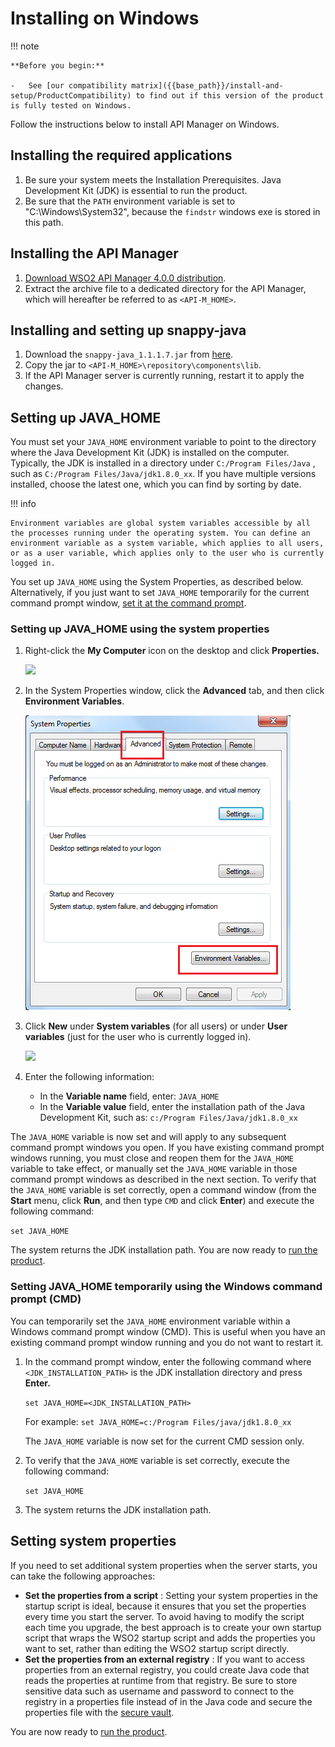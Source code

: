 # Installing on Windows

!!! note

    **Before you begin:**

    -   See [our compatibility matrix]({{base_path}}/install-and-setup/ProductCompatibility) to find out if this version of the product is fully tested on Windows.

Follow the instructions below to install API Manager on Windows.

## Installing the required applications

1.  Be sure your system meets the Installation Prerequisites. Java Development Kit (JDK) is essential to run the product.
2.  Be sure that the `PATH` environment variable is set to "C:\\Windows\\System32", because the `findstr` windows exe is stored in this path.

## Installing the API Manager

1.  [Download WSO2 API Manager 4.0.0 distribution](https://wso2.com/api-management/).
2.  Extract the archive file to a dedicated directory for the API Manager, which will hereafter be referred to as `<API-M_HOME>`.

## Installing and setting up snappy-java

1.  Download the `snappy-java_1.1.1.7.jar` from [here](http://mvnrepository.com/artifact/org.xerial.snappy/snappy-java/1.1.1.7).
2.  Copy the jar to `<API-M_HOME>\repository\components\lib`.
3.  If the API Manager server is currently running, restart it to apply the changes.

## Setting up JAVA\_HOME

You must set your `JAVA_HOME` environment variable to point to the directory where the Java Development Kit (JDK) is installed on the computer. Typically, the JDK is installed in a directory under `C:/Program Files/Java` , such as `C:/Program Files/Java/jdk1.8.0_xx`. If you have multiple versions installed, choose the latest one, which you can find by sorting by date.

!!! info

    Environment variables are global system variables accessible by all the processes running under the operating system. You can define an environment variable as a system variable, which applies to all users, or as a user variable, which applies only to the user who is currently logged in.


You set up `JAVA_HOME` using the System Properties, as described below. Alternatively, if you just want to set `JAVA_HOME` temporarily for the current command prompt window, [set it at the command prompt]({{base_path}}/install-and-setup/installation-guide/installing-the-product/installing-the-binary/installing-on-windows/#setting-java95home-temporarily-using-the-windows-command-prompt-cmd).

### Setting up JAVA\_HOME using the system properties

1.  Right-click the **My Computer** icon on the desktop and click **Properties.**

    ![]({{base_path}}/assets/attachments/thumbnails/26838941/27042151)

2.  In the System Properties window, click the **Advanced** tab, and then click **Environment Variables**.

    ![](../../../../assets/attachments/26838941/27042150.png)

3.  Click **New** under **System variables** (for all users) or under **User variables** (just for the user who is currently logged in).

    ![]({{base_path}}/assets/attachments/thumbnails/26838941/27042154)

4.  Enter the following information:
    -   In the **Variable name** field, enter: `JAVA_HOME`
    -   In the **Variable value** field, enter the installation path of the Java Development Kit, such as: `c:/Program Files/Java/jdk1.8.0_xx           `

The `JAVA_HOME` variable is now set and will apply to any subsequent command prompt windows you open. If you have existing command prompt windows running, you must close and reopen them for the `JAVA_HOME` variable to take effect, or manually set the `JAVA_HOME` variable in those command prompt windows as described in the next section. To verify that the `JAVA_HOME` variable is set correctly, open a command window (from the **Start** menu, click **Run**, and then type `CMD` and click **Enter**) and execute the following command:

`set JAVA_HOME`

The system returns the JDK installation path. You are now ready to [run the product]({{base_path}}/install-and-setup/installation-guide/running-the-product/).

### Setting JAVA\_HOME temporarily using the Windows command prompt (CMD)

You can temporarily set the `JAVA_HOME` environment variable within a Windows command prompt window (CMD). This is useful when you have an existing command prompt window running and you do not want to restart it.

1.  In the command prompt window, enter the following command where `<JDK_INSTALLATION_PATH>` is the JDK installation directory and press **Enter.**

    `set JAVA_HOME=<JDK_INSTALLATION_PATH>`

    For example: `set JAVA_HOME=c:/Program Files/java/jdk1.8.0_xx          `

    The `JAVA_HOME` variable is now set for the current CMD session only.

2.  To verify that the `JAVA_HOME` variable is set correctly, execute the following command:

    `set JAVA_HOME`

3.  The system returns the JDK installation path.

## Setting system properties

If you need to set additional system properties when the server starts, you can take the following approaches:

-   **Set the properties from a script** : Setting your system properties in the startup script is ideal, because it ensures that you set the properties every time you start the server. To avoid having to modify the script each time you upgrade, the best approach is to create your own startup script that wraps the WSO2 startup script and adds the properties you want to set, rather than editing the WSO2 startup script directly.
-   **Set the properties from an external registry** : If you want to access properties from an external registry, you could create Java code that reads the properties at runtime from that registry. Be sure to store sensitive data such as username and password to connect to the registry in a properties file instead of in the Java code and secure the properties file with the [secure vault]({{base_path}}/administer/product-security/General/logins-and-passwords/admin-carbon-secure-vault-implementation).

You are now ready to [run the product]({{base_path}}/install-and-setup/installation-guide/running-the-product/).
